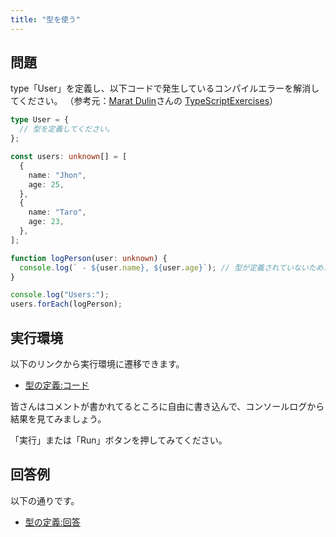 ```yaml
---
title: "型を使う"
---
```


## 問題

type「User」を定義し、以下コードで発生しているコンパイルエラーを解消してください。
（参考元：[Marat Dulin](https://github.com/mdevils)さんの [TypeScriptExercises](https://typescript-exercises.github.io/)）

```typescript
type User = {
  // 型を定義してください。
};

const users: unknown[] = [
  {
    name: "Jhon",
    age: 25,
  },
  {
    name: "Taro",
    age: 23,
  },
];

function logPerson(user: unknown) {
  console.log(` - ${user.name}, ${user.age}`); // 型が定義されていないためエラーが発生しています
}

console.log("Users:");
users.forEach(logPerson);
```

## 実行環境

以下のリンクから実行環境に遷移できます。

- [型の定義:コード](https://www.typescriptlang.org/ja/play?#code/C4TwDgpgBAqgzhATlAvFA3gKClA9LqQaPVAkhkCztQSv9B1BkDMGQeQZADBkFUGQEQZAgBkwF8BuTTAYwD2AOzjAoAVwSI4ALglCA1kIEB3IQG0AuqijrsODPoMGhAQwC2EOQHIAUgAth1gDRHjUUwHMrUAEwBWNw5XYyx3EwsfawAVU0QBFzdjLx9fAGYgzE0eTAAzcSE+YABLYSgAGwFPAAUkOGEACkkkOQKlVSEASkNjQREBcogAOkrPBoADKABaKAASdGbEIbNLYLmFqSGUjnHOrjwCQkAZBgpGQBiGamZAKwZmQH0GQECGQAqGQEuGQB+GI8AvN0B8VxpmQD8GQCaDFBOLw+vVBiMqg1rPA6jJrHtMIs4ENcgJEABRUx8ewNUa1aTCRFAA)

皆さんはコメントが書かれてるところに自由に書き込んで、コンソールログから結果を見てみましょう。

「実行」または「Run」ボタンを押してみてください。

## 回答例

以下の通りです。

- [型の定義:回答](https://www.typescriptlang.org/ja/play?#code/C4TwDgpgBAqgzhATlAvFA3gKCjqA7AQwFsIAuOYRASzwHMAabXA2svAVyICMlMBfANyZMAYwD2eClHYJEcUrFkBtALqooSpjiy5d+YmSgByAFIALCUcZ7mrBQCYArFqh9ruHTf0kFRgCoEiGJWLroshvYAzC58mCpCmABm7HgiwFQSUAA2YrQACkhwEgAUMkgK8EgAlBgu4pJiWRAAdDm0xQAGUAC0UAAk6GWIzYQkbv2Dss3hfB1VAlAA9ItQgNHqgDIMgFnagJX+gKoMgDEMgGYMgCIMgFYMx4D6DICBDIAVDICXDIA-DOuAXm6A+K6A6gwngH4MgJoMUPzCepFJqtXLFIyVOSkIzzTBDODNRJiRAAUQIIjMxTaBTkElhQA)
